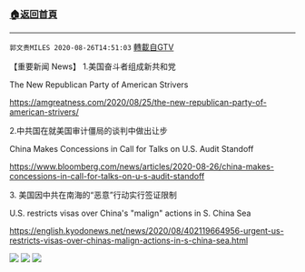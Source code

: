 ﻿###  [:house:返回首頁](https://github.com/ourhimalayas/txt)
---

`郭文贵MILES 2020-08-26T14:51:03` [轉載自GTV](https://gtv.org/web/#/UserInfo/5e596957357cc612d35a8044)

【重要新闻 News】
1.美国奋斗者组成新共和党

The New Republican Party of American Strivers 

https://amgreatness.com/2020/08/25/the-new-republican-party-of-american-strivers/

2.中共国在就美国审计僵局的谈判中做出让步

China Makes Concessions in Call for Talks on U.S. Audit Standoff

https://www.bloomberg.com/news/articles/2020-08-26/china-makes-concessions-in-call-for-talks-on-u-s-audit-standoff

3. 美国因中共在南海的“恶意”行动实行签证限制

U.S. restricts visas over China's "malign" actions in S. China Sea

https://english.kyodonews.net/news/2020/08/402119664956-urgent-us-restricts-visas-over-chinas-malign-actions-in-s-china-sea.html

![](https://filegroup.gtv.org/cdn-cgi/image/width=600/https://filegroup.gtv.org/group3/default/20200826/14/50/0/5e5fe01e718d67deca94e758f33c3e84.jpeg)
![](https://filegroup.gtv.org/cdn-cgi/image/width=600/https://filegroup.gtv.org/group3/default/20200826/14/50/0/541ab16f165d4ff0227dba34906a9cc3.jpeg)
![](https://filegroup.gtv.org/cdn-cgi/image/width=600/https://filegroup.gtv.org/group3/default/20200826/14/51/0/8db486247756940521446e8f525bf1e2.jpeg)
